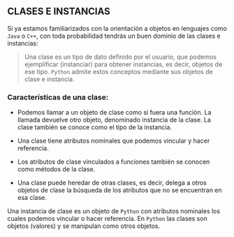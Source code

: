 ## CLASES E INSTANCIAS

Si ya estamos familiarizados con la orientación a objetos en lenguajes como `Java` o `C++`, con toda probabilidad tendrás un buen dominio de las clases e instancias:
> Una clase es un tipo de dato definido por el usuario, que podemos ejemplificar (instanciar) para obtener instancias, es decir, objetos de ese tipo. `Python` admite estos conceptos mediante sus objetos de clase e instancia.

### Características de una clase:

* Podemos llamar a un objeto de clase como si fuera una función. La llamada devuelve otro objeto, denominado instancia de la clase. La clase también se conoce como el tipo de la instancia.

* Una clase tiene atributos nominales que podemos vincular y hacer referencia.

* Los atributos de clase vinculados a funciones también se conocen como métodos de la clase.

* Una clase puede heredar de otras clases, es decir, delega a otros objetos de clase la búsqueda de los atributos que no se encuentran en esa clase.

Una instancia de clase es un objeto de `Python` con atributos nominales los cuales podemos vincular o hacer referencia. En `Python` las clases son objetos (valores) y se manipulan como otros objetos.